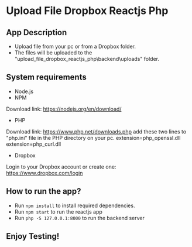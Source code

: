 # Upload File Dropbox Reactjs Php


## App Description
- Upload file from your pc or from a Dropbox folder.
- The files will be uploaded to the "upload_file_dropbox_reactjs_php\backend\uploads" folder.

## System requirements 
* Node.js
* NPM

Download link: https://nodejs.org/en/download/


* PHP 

Download link: https://www.php.net/downloads.php
add these two lines to "php.ini" file in the PHP directory on your pc.
extension=php_openssl.dll
extension=php_curl.dll


* Dropbox

Login to your Dropbox account or create one: https://www.dropbox.com/login
 
## How to run the app?
- Run `npm install` to install required dependencies.
- Run `npm start` to run the reactjs app
- Run `php -S 127.0.0.1:8000` to run the backend server

## Enjoy Testing!
